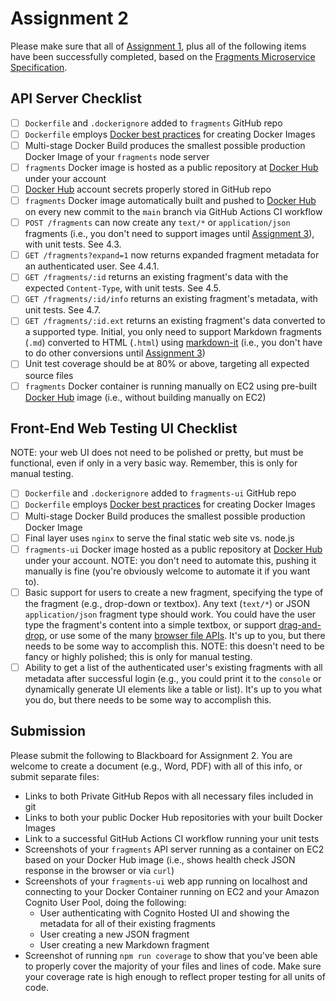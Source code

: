 
# Assignment 2

Please make sure that all of [Assignment 1](../assignment-01/README.md), plus all of the following items have been successfully completed, based on the [Fragments Microservice Specification](../README.md).

## API Server Checklist

- [ ] `Dockerfile` and `.dockerignore` added to `fragments` GitHub repo
- [ ] `Dockerfile` employs [Docker best practices](https://docs.docker.com/develop/develop-images/dockerfile_best-practices/) for creating Docker Images
- [ ] Multi-stage Docker Build produces the smallest possible production Docker Image of your `fragments` node server
- [ ] `fragments` Docker image is hosted as a public repository at [Docker Hub](https://hub.docker.com/) under your account
- [ ] [Docker Hub](https://hub.docker.com/) account secrets properly stored in GitHub repo
- [ ] `fragments` Docker image automatically built and pushed to [Docker Hub](https://hub.docker.com/) on every new commit to the `main` branch via GitHub Actions CI workflow
- [ ] `POST /fragments` can now create any `text/*` or `application/json` fragments (i.e., you don't need to support images until [Assignment 3](../assignment-03/README.md)), with unit tests. See 4.3.
- [ ] `GET /fragments?expand=1` now returns expanded fragment metadata for an authenticated user. See 4.4.1.
- [ ] `GET /fragments/:id` returns an existing fragment's data with the expected `Content-Type`, with unit tests. See 4.5.
- [ ] `GET /fragments/:id/info` returns an existing fragment's metadata, with unit tests. See 4.7.
- [ ] `GET /fragments/:id.ext` returns an existing fragment's data converted to a supported type. Initial, you only need to support Markdown fragments (`.md`) converted to HTML (`.html`) using [markdown-it](https://github.com/markdown-it/markdown-it) (i.e., you don't have to do other conversions until [Assignment 3](../assignment-03/README.md))
- [ ] Unit test coverage should be at 80% or above, targeting all expected source files
- [ ] `fragments` Docker container is running manually on EC2 using pre-built [Docker Hub](https://hub.docker.com/) image (i.e., without building manually on EC2)

## Front-End Web Testing UI Checklist

NOTE: your web UI does not need to be polished or pretty, but must be functional, even if only in a very basic way. Remember, this is only for manual testing.

- [ ] `Dockerfile` and `.dockerignore` added to `fragments-ui` GitHub repo
- [ ] `Dockerfile` employs [Docker best practices](https://docs.docker.com/develop/develop-images/dockerfile_best-practices/) for creating Docker Images
- [ ] Multi-stage Docker Build produces the smallest possible production Docker Image
- [ ] Final layer uses `nginx` to serve the final static web site vs. node.js
- [ ] `fragments-ui` Docker image hosted as a public repository at [Docker Hub](https://hub.docker.com/) under your account.  NOTE: you don't need to automate this, pushing it manually is fine (you're obviously welcome to automate it if you want to).
- [ ] Basic support for users to create a new fragment, specifying the type of the fragment (e.g., drop-down or textbox). Any text (`text/*`) or JSON `application/json` fragment type should work. You could have the user type the fragment's content into a simple textbox, or support [drag-and-drop](https://www.npmjs.com/package/drag-drop), or use some of the many [browser file APIs](https://patrickbrosset.com/articles/2021-10-22-handling-files-on-the-web/). It's up to you, but there needs to be some way to accomplish this.  NOTE: this doesn't need to be fancy or highly polished; this is only for manual testing.
- [ ] Ability to get a list of the authenticated user's existing fragments with all metadata after successful login (e.g., you could print it to the `console` or dynamically generate UI elements like a table or list). It's up to you what you do, but there needs to be some way to accomplish this.

## Submission

Please submit the following to Blackboard for Assignment 2.  You are welcome to create a document (e.g., Word, PDF) with all of this info, or submit separate files:

- Links to both Private GitHub Repos with all necessary files included in git
- Links to both your public Docker Hub repositories with your built Docker Images
- Link to a successful GitHub Actions CI workflow running your unit tests
- Screenshots of your `fragments` API server running as a container on EC2 based on your Docker Hub image (i.e., shows health check JSON response in the browser or via `curl`)
- Screenshots of your `fragments-ui` web app running on localhost and connecting to your Docker Container running on EC2 and your Amazon Cognito User Pool, doing the following:
  - User authenticating with Cognito Hosted UI and showing the metadata for all of their existing fragments
  - User creating a new JSON fragment
  - User creating a new Markdown fragment
- Screenshot of running `npm run coverage` to show that you've been able to properly cover the majority of your files and lines of code. Make sure your coverage rate is high enough to reflect proper testing for all units of code.
